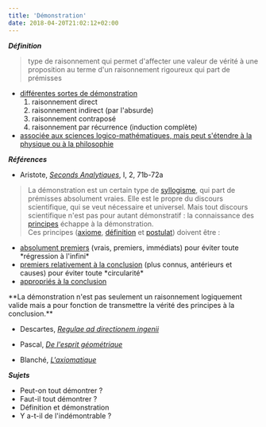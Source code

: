 ```yaml
---
title: 'Démonstration'
date: 2018-04-20T21:02:12+02:00
---
```


***Définition*** 

> type de raisonnement qui permet d'affecter une valeur de vérité à une proposition
> au terme d'un raisonnement rigoureux qui part de prémisses

- <u>différentes sortes de démonstration</u>
  1. raisonnement direct
  1. raisonnement indirect (par l'absurde)
  1. raisonnement contraposé
  1. raisonnement par récurrence (induction complète)
- <u>associée aux sciences logico-mathématiques, mais peut s'étendre à la physique ou à la philosophie</u>

***Références***

* Aristote, <u>*Seconds Analytiques*</u>, I, 2, 71b-72a

> La démonstration est un certain type de [syllogisme](../syllogisme/), qui part de prémisses 
absolument vraies. Elle est le propre du discours scientifique, qui se veut nécessaire et universel.
Mais tout discours scientifique n'est pas pour autant démonstratif : la connaissance des [principes](../principe/) échappe à la démonstration.  
Ces principes ([axiome](../axiome/), [définition](../definition/) et
[postulat](../postulat/)) doivent être :
<ul>
<li> <u>absolument premiers</u> (vrais, premiers, immédiats) pour éviter toute *régression à l'infini*</li>
<li><u>premiers relativement à la conclusion</u> (plus connus, antérieurs et causes) pour éviter toute *circularité*</li>
<li><u>appropriés à la conclusion</u></li>
</ul>
**La démonstration n'est pas seulement un raisonnement logiquement valide mais a pour fonction
de transmettre la vérité des principes à la conclusion.**

* Descartes, <u>*Regulae ad directionem ingenii*</u>

* Pascal, <u>*De l'esprit géométrique*</u>

* Blanché, <u>*L'axiomatique*</u>

***Sujets***

- Peut-on tout démontrer ?
- Faut-il tout démontrer ?
- Définition et démonstration
- Y a-t-il de l'indémontrable ?
